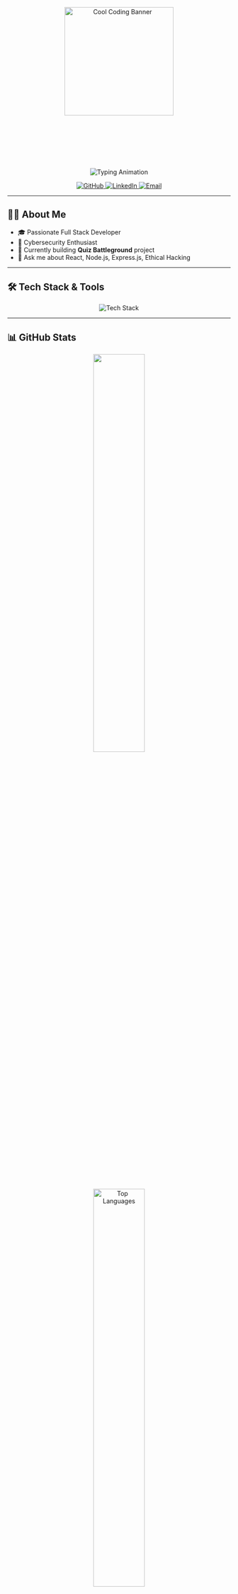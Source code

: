 <!-- Banner -->
<p align="center">
  <img src="https://i.pinimg.com/originals/d4/81/f3/d481f3c72e283309071f79e01b05c06d.gif" alt="Cool Coding Banner" width="70%" style="max-height: 350px;" />
</p>

<!-- Typing animation -->
<p align="center">
  <img src="https://readme-typing-svg.herokuapp.com?font=Fira+Code&size=28&duration=4000&pause=800&color=00ff99&center=true&width=600&lines=Hi+there!+I'm+Aryan+Kushwaha;Full+Stack+Developer;Cybersecurity+Enthusiast" alt="Typing Animation"/>
</p>

<!-- Social badges -->
<p align="center">
  <a href="https://github.com/aryankushwaha444" target="_blank">
    <img src="https://img.shields.io/badge/GitHub-aryankushwaha444-181717?style=for-the-badge&logo=github&logoColor=white" alt="GitHub"/>
  </a>
  <a href="https://www.linkedin.com/in/aryan-kushwaha-47479033b/" target="_blank">
    <img src="https://img.shields.io/badge/LinkedIn-Aryan%20Kushwaha-blue?style=for-the-badge&logo=linkedin&logoColor=white" alt="LinkedIn"/>
  </a>
  <a href="mailto:aryankushwaha444@gmail.com" target="_blank">
    <img src="https://img.shields.io/badge/Email-📧-red?style=for-the-badge&logo=gmail&logoColor=white" alt="Email"/>
  </a>
</p>

---

## 👨‍💻 About Me

- 🎓 Passionate Full Stack Developer  
- 🔐 Cybersecurity Enthusiast  
- 🔭 Currently building **Quiz Battleground** project  
- 💬 Ask me about React, Node.js, Express.js, Ethical Hacking  

---

## 🛠️ Tech Stack & Tools

<p align="center">
  <img src="https://skillicons.dev/icons?i=js,cpp,c,dotnet,css,django,docker,express,git,html,java,javascript,linux,mongodb,mysql,nodejs,php,postman,python,react,selenium,tailwind" alt="Tech Stack" />
</p>

---

## 📊 GitHub Stats

<p align="center">
  <img src="https://github-readme-stats.vercel.app/api?username=aryankushwaha444&show_icons=true&theme=radical&hide_border=true&count_private=true&include_all_commits=true" width="48%" />
</p>
  
<p align="center">
  <img src="https://github-readme-stats.vercel.app/api/top-langs/?username=aryankushwaha444&layout=compact&theme=tokyonight&hide_border=true&langs_count=6" alt="Top Languages" width="48%"/>
</p>




---

## 🌐 Portfolio

🚧 [www.aaryankushawaha.com.np](https://www.aaryankushawaha.com.np)

---

## 📫 Let's Connect

Got a cool project or idea?  
📧 **aryankushwaha444@gmail.com**

---

<p align="center">
  <img src="https://img.shields.io/badge/Status-Always%20Learning-success?style=for-the-badge&logo=vercel"/>
  <img src="https://img.shields.io/badge/Stack-FullStack-blueviolet?style=for-the-badge&logo=code"/>
</p>
